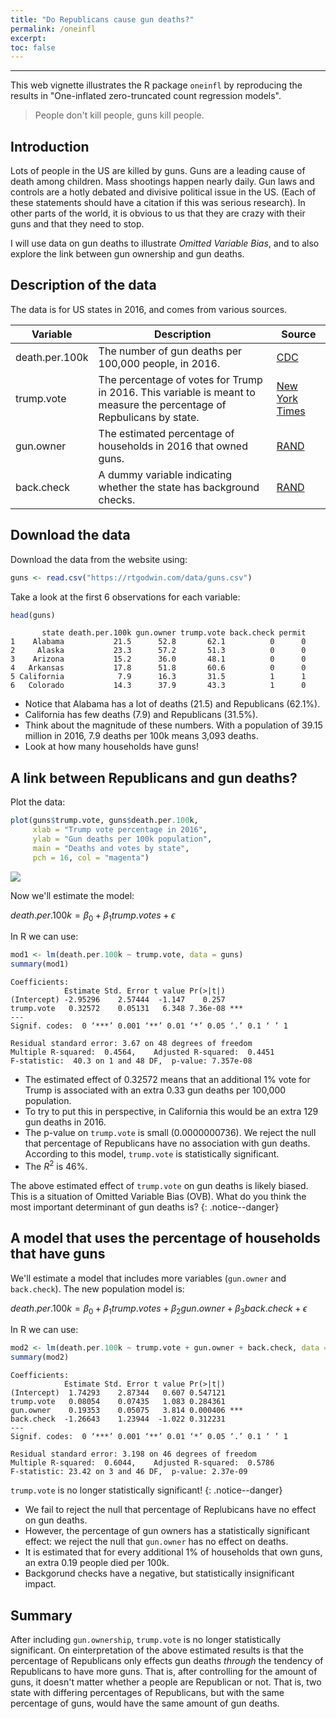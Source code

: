 ```yaml
---
title: "Do Republicans cause gun deaths?"
permalink: /oneinfl
excerpt: 
toc: false
---
```


------------------------------------------------------------------------

This web vignette illustrates the R package `oneinfl` by reproducing the results in "One-inflated zero-truncated count regression models".
> People don't kill people, guns kill people.

## Introduction

Lots of people in the US are killed by guns. Guns are a leading cause of death among children. Mass shootings happen nearly daily. Gun laws and controls are a hotly debated and divisive political issue in the US. (Each of these statements should have a citation if this was serious research). In other parts of the world, it is obvious to us that they are crazy with their guns and that they need to stop.

I will use data on gun deaths to illustrate _Omitted Variable Bias_, and to also explore the link between gun ownership and gun deaths.

## Description of the data

The data is for US states in 2016, and comes from various sources.

<div align="center">

<font size = "4">

<table>
<thead>
<tr class="header">
<th style="text-align: center;">Variable</th>
<th style="text-align: center;">Description</th>
<th style="text-align: center;">Source</th>
</tr>
</thead>
<tbody>
<tr class="odd">
<td style="text-align: left;">death.per.100k</td>
<td style="text-align: left;">The number of gun deaths per 100,000 people, in 2016.</td>
<td style="text-align: left;"><a href="https://www.cdc.gov/nchs/pressroom/sosmap/firearm_mortality/firearm.htm">CDC</a></td>
</tr>

<tr class="even">
<td style="text-align: left;">trump.vote</td>
<td style="text-align: left;">The percentage of votes for Trump in 2016. This variable is meant to measure the percentage of Repbulicans by state.</td>
<td style="text-align: left;"><a href="https://www.nytimes.com/elections/2016/results/president">New York Times</a></td>
</tr>   
  
<tr class="odd">
<td style="text-align: left;">gun.owner</td>
<td style="text-align: left;">The estimated percentage of households in 2016 that owned guns.</td>
<td style="text-align: left;"><a href="https://www.rand.org/pubs/tools/TL354.html">RAND</a></td>
</tr>
  
<tr class="even">
<td style="text-align: left;">back.check</td>
<td style="text-align: left;">A dummy variable indicating whether the state has background checks.</td>
<td style="text-align: left;"><a href="https://www.rand.org/pubs/tools/TL354.html">RAND</a></td>
</tr>
</tbody>
</table>  

</font>
</div>

## Download the data

Download the data from the website using:

```r
guns <- read.csv("https://rtgodwin.com/data/guns.csv")
```

Take a look at the first 6 observations for each variable:

```r
head(guns)
```

```
       state death.per.100k gun.owner trump.vote back.check permit
1    Alabama           21.5      52.8       62.1          0      0
2     Alaska           23.3      57.2       51.3          0      0
3    Arizona           15.2      36.0       48.1          0      0
4   Arkansas           17.8      51.8       60.6          0      0
5 California            7.9      16.3       31.5          1      1
6   Colorado           14.3      37.9       43.3          1      0
```

- Notice that Alabama has a lot of deaths (21.5) and Republicans (62.1%).
- California has few deaths (7.9) and Republicans (31.5%). 
- Think about the magnitude of these numbers. With a population of 39.15 million in 2016, 7.9 deaths per 100k means 3,093 deaths.
- Look at how many households have guns!

## A link between Republicans and gun deaths?

Plot the data:

```r
plot(guns$trump.vote, guns$death.per.100k,
     xlab = "Trump vote percentage in 2016",
     ylab = "Gun deaths per 100k population",
     main = "Deaths and votes by state",
     pch = 16, col = "magenta")
```

![](https://rtgodwin.com/3040/images/guns.png)

Now we'll estimate the model:

$death.per.100k = \beta_0 + \beta_1trump.votes + \epsilon$

In R we can use:

```r
mod1 <- lm(death.per.100k ~ trump.vote, data = guns)
summary(mod1)
```

```
Coefficients:
            Estimate Std. Error t value Pr(>|t|)    
(Intercept) -2.95296    2.57444  -1.147    0.257    
trump.vote   0.32572    0.05131   6.348 7.36e-08 ***
---
Signif. codes:  0 ‘***’ 0.001 ‘**’ 0.01 ‘*’ 0.05 ‘.’ 0.1 ‘ ’ 1

Residual standard error: 3.67 on 48 degrees of freedom
Multiple R-squared:  0.4564,	Adjusted R-squared:  0.4451 
F-statistic:  40.3 on 1 and 48 DF,  p-value: 7.357e-08
```

- The estimated effect of 0.32572 means that an additional 1% vote for Trump is associated with an extra 0.33 gun deaths per 100,000 population.
- To try to put this in perspective, in California this would be an extra 129 gun deaths in 2016.
- The p-value on `trump.vote` is small (0.0000000736). We reject the null that percentage of Republicans have no association with gun deaths. According to this model, `trump.vote` is statistically significant.
- The $R^2$ is 46%.

The above estimated effect of `trump.vote` on gun deaths is likely biased. This is a situation of Omitted Variable Bias (OVB). What do you think the most important determinant of gun deaths is?
{: .notice--danger}

## A model that uses the percentage of households that have guns

We'll estimate a model that includes more variables (`gun.owner` and `back.check`). The new population model is:

$death.per.100k = \beta_0 + \beta_1trump.votes + \beta_2gun.owner + \beta_3back.check + \epsilon$

In R we can use:

```r
mod2 <- lm(death.per.100k ~ trump.vote + gun.owner + back.check, data = guns)
summary(mod2)
```

```
Coefficients:
            Estimate Std. Error t value Pr(>|t|)    
(Intercept)  1.74293    2.87344   0.607 0.547121    
trump.vote   0.08054    0.07435   1.083 0.284361    
gun.owner    0.19353    0.05075   3.814 0.000406 ***
back.check  -1.26643    1.23944  -1.022 0.312231    
---
Signif. codes:  0 ‘***’ 0.001 ‘**’ 0.01 ‘*’ 0.05 ‘.’ 0.1 ‘ ’ 1

Residual standard error: 3.198 on 46 degrees of freedom
Multiple R-squared:  0.6044,	Adjusted R-squared:  0.5786 
F-statistic: 23.42 on 3 and 46 DF,  p-value: 2.37e-09
```

`trump.vote` is no longer statistically significant!
{: .notice--danger}

- We fail to reject the null that percentage of Replubicans have no effect on gun deaths.
- However, the percentage of gun owners has a statistically significant effect: we reject the null that `gun.owner` has no effect on deaths.
- It is estimated that for every additional 1% of households that own guns, an extra 0.19 people died per 100k.
- Backgorund checks have a negative, but statistically insignificant impact.

## Summary

After including `gun.ownership`, `trump.vote` is no longer statistically significant. On einterpretation of the above estimated results is that the percentage of Republicans only effects gun deaths _through_ the tendency of Republicans to have more guns. That is, after controlling for the amount of guns, it doesn't matter whether a people are Republican or not. That is, two state with differing percentages of Republicans, but with the same percentage of guns, would have the same amount of gun deaths. 

